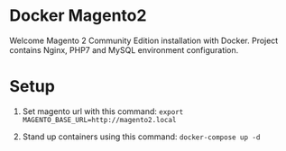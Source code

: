# Docker Magento2
Welcome Magento 2 Community Edition installation with Docker.
Project contains Nginx, PHP7 and MySQL environment configuration.

# Setup

1) Set magento url with this command: `export MAGENTO_BASE_URL=http://magento2.local`

2) Stand up containers using this command: `docker-compose up -d`

